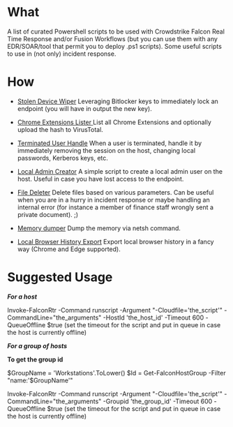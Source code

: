 # What

A list of curated Powershell scripts to be used with Crowdstrike Falcon Real Time Response and/or Fusion Workflows (but you can use them with any EDR/SOAR/tool that permit you to deploy .ps1 scripts).
Some useful scripts to use in (not only) incident response.

# How

- [Stolen Device Wiper](https://github.com/g4bri-3l3/Crowdstrike-RTR-Awesome-Scripts/blob/main/scripts/stolen_device_wiper.ps1)
Leveraging Bitlocker keys to immediately lock an endpoint (you will have in output the new key).

- [Chrome Extensions Lister ](https://github.com/g4bri-3l3/Crowdstrike-RTR-IR-Awesome-Scripts/blob/main/scripts/chrome_extensions_lister.ps1)
List all Chrome Extensions and optionally upload the hash to VirusTotal.

- [Terminated User Handle](https://github.com/g4bri-3l3/Crowdstrike-RTR-IR-Awesome-Scripts/blob/main/scripts/terminated_user_handle.ps1)
When a user is terminated, handle it by immediately removing the session on the host, changing local passwords, Kerberos keys, etc.

- [Local Admin Creator](https://github.com/g4bri-3l3/Crowdstrike-RTR-IR-Awesome-Scripts/blob/main/scripts/create_local_admin.ps1)
A simple script to create a local admin user on the host. Useful in case you have lost access to the endpoint.

- [File Deleter](https://github.com/g4bri-3l3/Crowdstrike-RTR-IR-Awesome-Scripts/blob/main/scripts/file_deleter.ps1)
Delete files based on various parameters. Can be useful when you are in a hurry in incident response or maybe handling an internal error (for instance a member of finance staff wrongly sent a private document).  ;)

- [Memory dumper](https://github.com/g4bri-3l3/Crowdstrike-RTR-IR-Awesome-Scripts/blob/main/scripts/memdump.ps1)
Dump the memory via netsh command.

- [Local Browser History Export](https://github.com/g4bri-3l3/Crowdstrike-RTR-IR-Awesome-Scripts/blob/main/scripts/local_browser_history_export.ps1)
Export local browser history in a fancy way (Chrome and Edge supported).

# Suggested Usage


***For a host***

Invoke-FalconRtr -Command runscript -Argument "-Cloudfile='the_script'" -CommandLine="the_arguments" -HostId 'the_host_id' -Timeout 600 -QueueOffline $true (set the timeout for the script and put in queue in case the host is currently offline)

***For a group of hosts***

**To get the group id**

$GroupName = 'Workstations'.ToLower()
$Id = Get-FalconHostGroup -Filter "name:'$GroupName'"

Invoke-FalconRtr -Command runscript -Argument "-Cloudfile='the_script'" -CommandLine="the_arguments" -Groupid 'the_group_id' -Timeout 600 -QueueOffline $true (set the timeout for the script and put in queue in case the host is currently offline)
